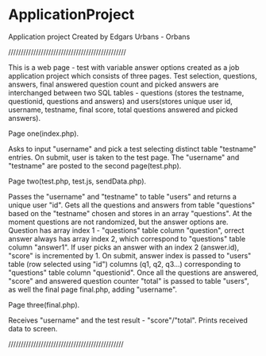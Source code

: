 # ApplicationProject
Application project
Created by Edgars Urbans - Orbans

///////////////////////////////////////////////

   This is a web page - test with variable answer options created as a job application project which consists of three pages. Test selection, questions, answers, final answered question count and picked answers are interchanged between two SQL tables - questions (stores the testname, questionid, questions and answers) and users(stores unique user id, username, testname, final score, total questions answered and picked answers).


Page one(index.php).

   Asks to input "username" and pick a test selecting distinct table "testname" entries. On submit, user is taken to the test page. The "username" and "testname" are posted to the second page(test.php).

Page two(test.php, test.js, sendData.php).

   Passes the "username" and "testname" to table "users" and returns a unique user "id". Gets all the questions and answers from table "questions" based on the "testname" chosen and stores in an array "questions". At the moment questions are not randomized, but the answer options are. 
   Question has array index 1 - "questions" table column "question", orrect answer always has array index 2, which correspond to "questions" table column "answer1". If user picks an answer with an index 2 (answer.id), "score" is incremented by 1. On submit, answer index is passed to "users" table (row selected using "id") columns (q1, q2, q3...) corresponding to "questions" table column "questionid". 
   Once all the questions are answered, "score" and answered question counter "total" is passed to table "users", as well the final page final.php, adding "username".

Page three(final.php).

   Receives "username" and the test result - "score"/"total". Prints received data to screen.

//////////////////////////////////////////////
